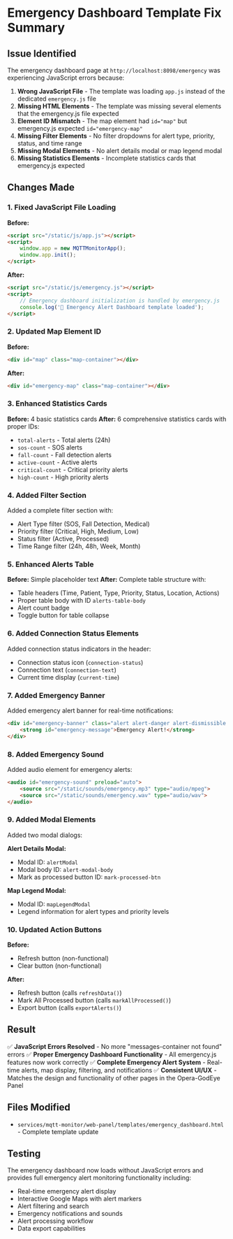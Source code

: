 # Emergency Dashboard Template Fix Summary

## Issue Identified
The emergency dashboard page at `http://localhost:8098/emergency` was experiencing JavaScript errors because:

1. **Wrong JavaScript File** - The template was loading `app.js` instead of the dedicated `emergency.js` file
2. **Missing HTML Elements** - The template was missing several elements that the emergency.js file expected
3. **Element ID Mismatch** - The map element had `id="map"` but emergency.js expected `id="emergency-map"`
4. **Missing Filter Elements** - No filter dropdowns for alert type, priority, status, and time range
5. **Missing Modal Elements** - No alert details modal or map legend modal
6. **Missing Statistics Elements** - Incomplete statistics cards that emergency.js expected

## Changes Made

### 1. Fixed JavaScript File Loading
**Before:**
```html
<script src="/static/js/app.js"></script>
<script>
    window.app = new MQTTMonitorApp();
    window.app.init();
</script>
```

**After:**
```html
<script src="/static/js/emergency.js"></script>
<script>
    // Emergency dashboard initialization is handled by emergency.js
    console.log('🚀 Emergency Alert Dashboard template loaded');
</script>
```

### 2. Updated Map Element ID
**Before:**
```html
<div id="map" class="map-container"></div>
```

**After:**
```html
<div id="emergency-map" class="map-container"></div>
```

### 3. Enhanced Statistics Cards
**Before:** 4 basic statistics cards
**After:** 6 comprehensive statistics cards with proper IDs:
- `total-alerts` - Total alerts (24h)
- `sos-count` - SOS alerts
- `fall-count` - Fall detection alerts
- `active-count` - Active alerts
- `critical-count` - Critical priority alerts
- `high-count` - High priority alerts

### 4. Added Filter Section
Added a complete filter section with:
- Alert Type filter (SOS, Fall Detection, Medical)
- Priority filter (Critical, High, Medium, Low)
- Status filter (Active, Processed)
- Time Range filter (24h, 48h, Week, Month)

### 5. Enhanced Alerts Table
**Before:** Simple placeholder text
**After:** Complete table structure with:
- Table headers (Time, Patient, Type, Priority, Status, Location, Actions)
- Proper table body with ID `alerts-table-body`
- Alert count badge
- Toggle button for table collapse

### 6. Added Connection Status Elements
Added connection status indicators in the header:
- Connection status icon (`connection-status`)
- Connection text (`connection-text`)
- Current time display (`current-time`)

### 7. Added Emergency Banner
Added emergency alert banner for real-time notifications:
```html
<div id="emergency-banner" class="alert alert-danger alert-dismissible fade">
    <strong id="emergency-message">Emergency Alert!</strong>
</div>
```

### 8. Added Emergency Sound
Added audio element for emergency alerts:
```html
<audio id="emergency-sound" preload="auto">
    <source src="/static/sounds/emergency.mp3" type="audio/mpeg">
    <source src="/static/sounds/emergency.wav" type="audio/wav">
</audio>
```

### 9. Added Modal Elements
Added two modal dialogs:

**Alert Details Modal:**
- Modal ID: `alertModal`
- Modal body ID: `alert-modal-body`
- Mark as processed button ID: `mark-processed-btn`

**Map Legend Modal:**
- Modal ID: `mapLegendModal`
- Legend information for alert types and priority levels

### 10. Updated Action Buttons
**Before:**
- Refresh button (non-functional)
- Clear button (non-functional)

**After:**
- Refresh button (calls `refreshData()`)
- Mark All Processed button (calls `markAllProcessed()`)
- Export button (calls `exportAlerts()`)

## Result
✅ **JavaScript Errors Resolved** - No more "messages-container not found" errors
✅ **Proper Emergency Dashboard Functionality** - All emergency.js features now work correctly
✅ **Complete Emergency Alert System** - Real-time alerts, map display, filtering, and notifications
✅ **Consistent UI/UX** - Matches the design and functionality of other pages in the Opera-GodEye Panel

## Files Modified
- `services/mqtt-monitor/web-panel/templates/emergency_dashboard.html` - Complete template update

## Testing
The emergency dashboard now loads without JavaScript errors and provides full emergency alert monitoring functionality including:
- Real-time emergency alert display
- Interactive Google Maps with alert markers
- Alert filtering and search
- Emergency notifications and sounds
- Alert processing workflow
- Data export capabilities 